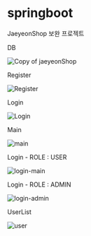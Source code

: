 # springboot

JaeyeonShop 보완 프로젝트


DB

![Copy of jaeyeonShop](https://user-images.githubusercontent.com/52904664/116737756-93ce8400-aa2c-11eb-8fdd-9712bd315463.png)


Register

![Register](https://user-images.githubusercontent.com/52904664/116737249-f83d1380-aa2b-11eb-8ac6-9858721a3cd8.PNG)


Login

![Login](https://user-images.githubusercontent.com/52904664/116737351-199dff80-aa2c-11eb-8485-ec4d5eee03fc.PNG)


Main

![main](https://user-images.githubusercontent.com/52904664/116737421-2a4e7580-aa2c-11eb-8c75-f80bca13bef8.PNG)


Login - ROLE : USER

![login-main](https://user-images.githubusercontent.com/52904664/116737469-3a665500-aa2c-11eb-9458-53da7f146e49.PNG)


Login - ROLE : ADMIN

![login-admin](https://user-images.githubusercontent.com/52904664/116737535-4e11bb80-aa2c-11eb-8a6d-99b0ae410971.PNG)


UserList

![user](https://user-images.githubusercontent.com/52904664/116738147-0c354500-aa2d-11eb-907c-662a86e26d6b.PNG)
